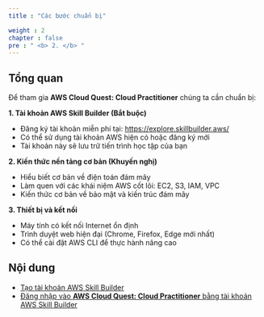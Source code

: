 ```yaml
---
title : "Các bước chuẩn bị"

weight : 2 
chapter : false
pre : " <b> 2. </b> "
---
```


## Tổng quan

Để tham gia **AWS Cloud Quest: Cloud Practitioner** chúng ta cần chuẩn bị:

**1. Tài khoản AWS Skill Builder (Bắt buộc)**
- Đăng ký tài khoản miễn phí tại: https://explore.skillbuilder.aws/
- Có thể sử dụng tài khoản AWS hiện có hoặc đăng ký mới
- Tài khoản này sẽ lưu trữ tiến trình học tập của bạn

**2. Kiến thức nền tảng cơ bản (Khuyến nghị)**
- Hiểu biết cơ bản về điện toán đám mây
- Làm quen với các khái niệm AWS cốt lõi: EC2, S3, IAM, VPC
- Kiến thức cơ bản về bảo mật và kiến trúc đám mây

**3. Thiết bị và kết nối**
- Máy tính có kết nối Internet ổn định
- Trình duyệt web hiện đại (Chrome, Firefox, Edge mới nhất)
- Có thể cài đặt AWS CLI để thực hành nâng cao
  
## Nội dung
- [Tạo tài khoản AWS Skill Builder](2.1-createanaccountonawsskillbuilder/)
- [Đăng nhập vào **AWS Cloud Quest: Cloud Practitioner** bằng tài khoản AWS Skill Builder](2.2-signin/)